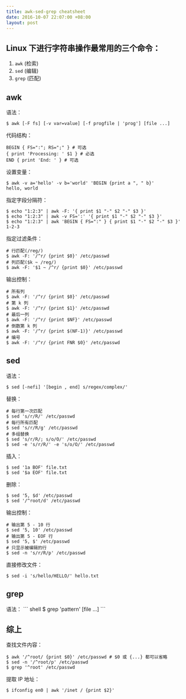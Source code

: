 ```yaml
---
title: awk-sed-grep cheatsheet
date: 2016-10-07 22:07:00 +08:00
layout: post
---
```


## Linux 下进行字符串操作最常用的三个命令：
1. `awk` (检索)
2. `sed` (编辑)
3. `grep` (匹配)

## awk
语法：

``` shell
$ awk [-F fs] [-v var=value] [-f progfile | 'prog'] [file ...]
```

代码结构：
``` shell
BEGIN { FS=":"; RS=";" } # 可选
{ print 'Processing: ' $1 } # 必选
END { print 'End: ' } # 可选
```

设置变量：
``` shell
$ awk -v a='hello' -v b='world' 'BEGIN {print a ", " b}'
hello, world
```

指定字段分隔符：
``` shell
$ echo "1:2:3" | awk -F: '{ print $1 "-" $2 "-" $3 }'
$ echo "1:2:3" | awk -v FS=':' '{ print $1 "-" $2 "-" $3 }'
$ echo "1:2:3" | awk 'BEGIN { FS=":" } { print $1 "-" $2 "-" $3 }'
1-2-3
```

指定过滤条件：
``` shell
# 行匹配(/reg/)
$ awk -F: '/^r/ {print $0}' /etc/passwd
# 列匹配($k ~ /reg/)
$ awk -F: '$1 ~ /^r/ {print $0}' /etc/passwd
```

输出控制：
``` shell
# 所有列
$ awk -F: '/^r/ {print $0}' /etc/passwd
# 第 k 列
$ awk -F: '/^r/ {print $1}' /etc/passwd
# 最后一列
$ awk -F: '/^r/ {print $NF}' /etc/passwd
# 倒数第 k 列
$ awk -F: '/^r/ {print $(NF-1)}' /etc/passwd
# 编号
$ awk -F: '/^r/ {print FNR $0}' /etc/passwd
```

## sed
语法：
``` shell
$ sed [-nefi] '[begin , end] s/regex/complex/'
```

替换：
``` shell
# 每行第一次匹配
$ sed 's/r/R/' /etc/passwd
# 每行所有匹配
$ sed 's/r/R/g' /etc/passwd
# 多组替换
$ sed 's/r/R/; s/o/O/' /etc/passwd
$ sed -e 's/r/R/' -e 's/o/O/' /etc/passwd
```

插入：
``` shell
$ sed '1a BOF' file.txt
$ sed '$a EOF' file.txt
```

删除：
``` shell
$ sed '5, $d' /etc/passwd
$ sed '/^root/d' /etc/passwd
```

输出控制：
``` shell
# 输出第 5 - 10 行
$ sed '5, 10' /etc/passwd
# 输出第 5 - EOF 行
$ sed '5, $' /etc/passwd
# 只显示被编辑的行
$ sed -n 's/r/R/p' /etc/passwd
```

 直接修改文件：
``` shell
$ sed -i 's/hello/HELLO/' hello.txt
```

<h2 id="grep">grep</h2>
语法：
``` shell
$ grep 'pattern' [file ...]
```

## 综上
查找文件内容：
``` shell
$ awk '/^root/ {print $0}' /etc/passwd # $0 或 {...} 都可以省略
$ sed -n '/^root/p' /etc/passwd
$ grep '^root' /etc/passwd
```

提取 IP 地址：
``` shell
$ ifconfig en0 | awk '/inet / {print $2}'
```